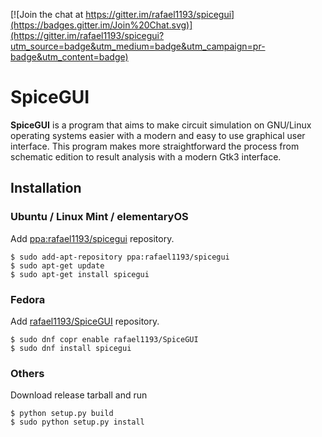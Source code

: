[![Join the chat at https://gitter.im/rafael1193/spicegui](https://badges.gitter.im/Join%20Chat.svg)](https://gitter.im/rafael1193/spicegui?utm_source=badge&utm_medium=badge&utm_campaign=pr-badge&utm_content=badge)

SpiceGUI
=======

**SpiceGUI** is a program that aims to make circuit simulation on GNU/Linux operating systems easier with a modern and easy to use graphical user interface. This program makes more straightforward the process from schematic edition to result analysis with a modern Gtk3 interface.

Installation
------------

### Ubuntu / Linux Mint / elementaryOS

Add [ppa:rafael1193/spicegui](https://launchpad.net/~rafael1193/+archive/ubuntu/spicegui) repository.

    $ sudo add-apt-repository ppa:rafael1193/spicegui
    $ sudo apt-get update
    $ sudo apt-get install spicegui

### Fedora

Add [rafael1193/SpiceGUI](http://copr.fedoraproject.org/coprs/rafael1193/SpiceGUI/) repository.

    $ sudo dnf copr enable rafael1193/SpiceGUI
    $ sudo dnf install spicegui

### Others

Download release tarball and run

    $ python setup.py build
    $ sudo python setup.py install

